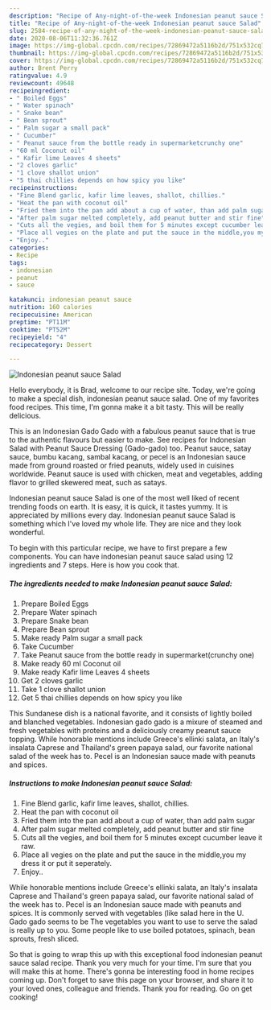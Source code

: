 ```yaml
---
description: "Recipe of Any-night-of-the-week Indonesian peanut sauce Salad"
title: "Recipe of Any-night-of-the-week Indonesian peanut sauce Salad"
slug: 2584-recipe-of-any-night-of-the-week-indonesian-peanut-sauce-salad
date: 2020-08-06T11:32:36.761Z
image: https://img-global.cpcdn.com/recipes/72869472a5116b2d/751x532cq70/indonesian-peanut-sauce-salad-recipe-main-photo.jpg
thumbnail: https://img-global.cpcdn.com/recipes/72869472a5116b2d/751x532cq70/indonesian-peanut-sauce-salad-recipe-main-photo.jpg
cover: https://img-global.cpcdn.com/recipes/72869472a5116b2d/751x532cq70/indonesian-peanut-sauce-salad-recipe-main-photo.jpg
author: Brent Perry
ratingvalue: 4.9
reviewcount: 49648
recipeingredient:
- " Boiled Eggs"
- " Water spinach"
- " Snake bean"
- " Bean sprout"
- " Palm sugar a small pack"
- " Cucumber"
- " Peanut sauce from the bottle ready in supermarketcrunchy one"
- "60 ml Coconut oil"
- " Kafir lime Leaves 4 sheets"
- "2 cloves garlic"
- "1 clove shallot union"
- "5 thai chillies depends on how spicy you like"
recipeinstructions:
- "Fine Blend garlic, kafir lime leaves, shallot, chillies."
- "Heat the pan with coconut oil"
- "Fried them into the pan add about a cup of water, than add palm sugar"
- "After palm sugar melted completely, add peanut butter and stir fine"
- "Cuts all the vegies, and boil them for 5 minutes except cucumber leave it raw."
- "Place all vegies on the plate and put the sauce in the middle,you my dress it or put it seperately."
- "Enjoy.."
categories:
- Recipe
tags:
- indonesian
- peanut
- sauce

katakunci: indonesian peanut sauce 
nutrition: 160 calories
recipecuisine: American
preptime: "PT11M"
cooktime: "PT52M"
recipeyield: "4"
recipecategory: Dessert

---
```



![Indonesian peanut sauce Salad](https://img-global.cpcdn.com/recipes/72869472a5116b2d/751x532cq70/indonesian-peanut-sauce-salad-recipe-main-photo.jpg)

Hello everybody, it is Brad, welcome to our recipe site. Today, we're going to make a special dish, indonesian peanut sauce salad. One of my favorites food recipes. This time, I'm gonna make it a bit tasty. This will be really delicious.

This is an Indonesian Gado Gado with a fabulous peanut sauce that is true to the authentic flavours but easier to make. See recipes for Indonesian Salad with Peanut Sauce Dressing (Gado-gado) too. Peanut sauce, satay sauce, bumbu kacang, sambal kacang, or pecel is an Indonesian sauce made from ground roasted or fried peanuts, widely used in cuisines worldwide. Peanut sauce is used with chicken, meat and vegetables, adding flavor to grilled skewered meat, such as satays.

Indonesian peanut sauce Salad is one of the most well liked of recent trending foods on earth. It is easy, it is quick, it tastes yummy. It is appreciated by millions every day. Indonesian peanut sauce Salad is something which I've loved my whole life. They are nice and they look wonderful.


To begin with this particular recipe, we have to first prepare a few components. You can have indonesian peanut sauce salad using 12 ingredients and 7 steps. Here is how you cook that.

<!--inarticleads1-->

##### The ingredients needed to make Indonesian peanut sauce Salad:

1. Prepare  Boiled Eggs
1. Prepare  Water spinach
1. Prepare  Snake bean
1. Prepare  Bean sprout
1. Make ready  Palm sugar a small pack
1. Take  Cucumber
1. Take  Peanut sauce from the bottle ready in supermarket(crunchy one)
1. Make ready 60 ml Coconut oil
1. Make ready  Kafir lime Leaves 4 sheets
1. Get 2 cloves garlic
1. Take 1 clove shallot union
1. Get 5 thai chillies depends on how spicy you like


This Sundanese dish is a national favorite, and it consists of lightly boiled and blanched vegetables. Indonesian gado gado is a mixure of steamed and fresh vegetables with proteins and a deliciously creamy peanut sauce topping. While honorable mentions include Greece&#39;s ellinki salata, an Italy&#39;s insalata Caprese and Thailand&#39;s green papaya salad, our favorite national salad of the week has to. Pecel is an Indonesian sauce made with peanuts and spices. 

<!--inarticleads2-->

##### Instructions to make Indonesian peanut sauce Salad:

1. Fine Blend garlic, kafir lime leaves, shallot, chillies.
1. Heat the pan with coconut oil
1. Fried them into the pan add about a cup of water, than add palm sugar
1. After palm sugar melted completely, add peanut butter and stir fine
1. Cuts all the vegies, and boil them for 5 minutes except cucumber leave it raw.
1. Place all vegies on the plate and put the sauce in the middle,you my dress it or put it seperately.
1. Enjoy..


While honorable mentions include Greece&#39;s ellinki salata, an Italy&#39;s insalata Caprese and Thailand&#39;s green papaya salad, our favorite national salad of the week has to. Pecel is an Indonesian sauce made with peanuts and spices. It is commonly served with vegetables (like salad here in the U. Gado gado seems to be The vegetables you want to use to serve the salad is really up to you. Some people like to use boiled potatoes, spinach, bean sprouts, fresh sliced. 

So that is going to wrap this up with this exceptional food indonesian peanut sauce salad recipe. Thank you very much for your time. I'm sure that you will make this at home. There's gonna be interesting food in home recipes coming up. Don't forget to save this page on your browser, and share it to your loved ones, colleague and friends. Thank you for reading. Go on get cooking!
